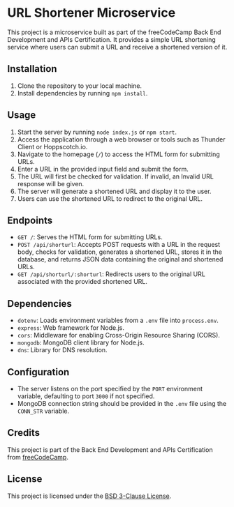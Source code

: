# URL Shortener Microservice

This project is a microservice built as part of the freeCodeCamp Back End Development and APIs Certification. It provides a simple URL shortening service where users can submit a URL and receive a shortened version of it.

## Installation

1. Clone the repository to your local machine.
2. Install dependencies by running `npm install`.

## Usage

1. Start the server by running `node index.js` or `npm start`.
2. Access the application through a web browser or tools such as Thunder Client or Hoppscotch.io.
3. Navigate to the homepage (`/`) to access the HTML form for submitting URLs.
4. Enter a URL in the provided input field and submit the form.
5. The URL will first be checked for validation. If invalid, an Invalid URL response will be given. 
5. The server will generate a shortened URL and display it to the user.
6. Users can use the shortened URL to redirect to the original URL.

## Endpoints

- `GET /`: Serves the HTML form for submitting URLs.
- `POST /api/shorturl`: Accepts POST requests with a URL in the request body, checks for validation, generates a shortened URL, stores it in the database, and returns JSON data containing the original and shortened URLs.
- `GET /api/shorturl/:shorturl`: Redirects users to the original URL associated with the provided shortened URL.

## Dependencies

- `dotenv`: Loads environment variables from a `.env` file into `process.env`.
- `express`: Web framework for Node.js.
- `cors`: Middleware for enabling Cross-Origin Resource Sharing (CORS).
- `mongodb`: MongoDB client library for Node.js.
- `dns`: Library for DNS resolution.

## Configuration

- The server listens on the port specified by the `PORT` environment variable, defaulting to port `3000` if not specified.
- MongoDB connection string should be provided in the `.env` file using the `CONN_STR` variable.

## Credits

This project is part of the Back End Development and APIs Certification from [freeCodeCamp](https://www.freecodecamp.org/).

## License

This project is licensed under the [BSD 3-Clause License](LICENSE).
